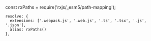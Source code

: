 const rxPaths = require('rxjs/_esm5/path-mapping');

    resolve: {
      extensions: ['.webpack.js', '.web.js', '.ts', '.tsx', '.js', '.json'],
      alias: rxPaths()
    },

